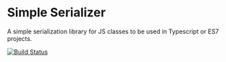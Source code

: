 # Simple Serializer
A simple serialization library for JS classes to be used in Typescript or ES7 projects.

[![Build Status](https://travis-ci.org/joeldn/simple-serializer.svg?branch=master)](https://travis-ci.org/joeldn/simple-serializer)
